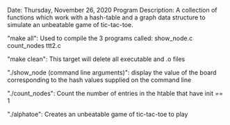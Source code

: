 
Date: Thursday, November 26, 2020
Program Description: A collection of functions which work with a hash-table and a graph data
                     structure to simulate an unbeatable game of tic-tac-toe.

"make all": Used to compile the 3 programs called:
show_node.c count_nodes ttt2.c

"make clean": This target will delete all executable and .o files

"./show_node (command line arguments)": display the value of the board corresponding
					to the hash values supplied on the command line
				        
"./count_nodes": Count the number of entries in the htable that have init == 1

"./alphatoe": Creates an unbeatable game of tic-tac-toe to play
